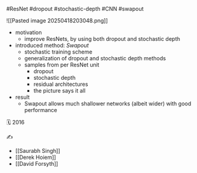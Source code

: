 #ResNet #dropout #stochastic-depth #CNN #swapout

![[Pasted image 20250418203048.png]]
- motivation
	- improve ResNets, by using both dropout and stochastic depth
- introduced method: *Swapout*
	- stochastic training scheme
	- generalization of dropout and stochastic depth methods
	- samples from per ResNet unit
		- dropout
		- stochastic depth
		- residual architectures
		- the picture says it all
- result
	- Swapout allows much shallower networks (albeit wider) with good performance

🗓️ 2016

✍️
- [[Saurabh Singh]]
- [[Derek Hoiem]]
- [[David Forsyth]]
